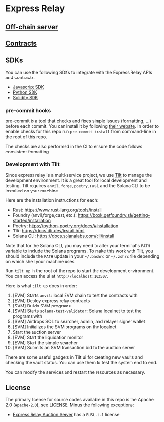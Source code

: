 # Express Relay

## [Off-chain server](auction-server/README.md)

## [Contracts](contracts/README.md)

## SDKs

You can use the following SDKs to integrate with the Express Relay APIs and contracts:

- [Javascript SDK](https://github.com/pyth-network/pyth-crosschain/tree/main/express_relay/sdk/js)
- [Python SDK](https://github.com/pyth-network/pyth-crosschain/tree/main/express_relay/sdk/python)
- [Solidity SDK](https://github.com/pyth-network/pyth-crosschain/tree/main/express_relay/sdk/solidity)

### pre-commit hooks

pre-commit is a tool that checks and fixes simple issues (formatting, ...) before each commit.
You can install it by following [their website](https://pre-commit.com/).
In order to enable checks for this repo run `pre-commit install` from command-line in the root of this repo.

The checks are also performed in the CI to ensure the code follows consistent formatting.

### Development with Tilt

Since express relay is a multi-service project, we use [Tilt](https://tilt.dev/) to manage the development environment.
It is a great tool for local development and testing.
Tilt requires `anvil`, `forge`, `poetry`, rust, and the Solana CLI to be installed on your machine.

Here are the installation instructions for each:

- Rust: https://www.rust-lang.org/tools/install
- Foundry (anvil,forge,cast, etc.): https://book.getfoundry.sh/getting-started/installation
- Poetry: https://python-poetry.org/docs/#installation
- Tilt: https://docs.tilt.dev/install.html
- Solana CLI: https://docs.solanalabs.com/cli/install

Note that for the Solana CLI, you may need to alter your terminal's `PATH` variable to include the Solana programs. To make this work with Tilt, you should include the `PATH` update in your `~/.bashrc` or `~/.zshrc` file depending on which shell your machine uses.

Run `tilt up` in the root of the repo to start the development environment.
You can access the ui at `http://localhost:10350/`.

Here is what `tilt up` does in order:

1. [EVM] Starts `anvil`: local EVM chain to test the contracts with
2. [EVM] Deploy express relay contracts
3. [SVM] Builds SVM programs
4. [SVM] Starts `solana-test-validator`: Solana localnet to test the programs with
5. [SVM] Airdrops SOL to searcher, admin, and relayer signer wallet
6. [SVM] Initializes the SVM programs on the localnet
7. Start the auction server
8. [EVM] Start the liquidation monitor
9. [EVM] Start the simple searcher
10. [SVM] Submits an SVM transaction bid to the auction server

There are some useful gadgets in Tilt ui for creating new vaults and checking the vault status.
You can use them to test the system end to end.

You can modify the services and restart the resources as necessary.

## License

The primary license for source codes available in this repo is the Apache 2.0 (`Apache-2.0`), see [LICENSE](./LICENSE). Minus the following exceptions:

- [Express Relay Auction Server](./auction-server) has a `BUSL-1.1` license
